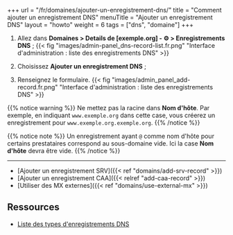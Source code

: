 +++
url = "/fr/domaines/ajouter-un-enregistrement-dns/"
title = "Comment ajouter un enregistrement DNS"
menuTitle = "Ajouter un enregistrement DNS"
layout = "howto"
weight = 6
tags = ["dns", "domaine"]
+++

1.   Allez dans **Domaines > Details de [exemple.org] -  ⚙️ > Enregistrements DNS** ;
    {{< fig "images/admin-panel_dns-record-list.fr.png" "Interface d'administration : liste des enregistrements DNS" >}}

2.  Choisissez **Ajouter un enregistrement DNS** ;

3.  Renseignez le formulaire.
    {{< fig "images/admin_panel_add-record.fr.png" "Interface d'administration : liste des enregistrements DNS" >}}

{{% notice warning %}}
Ne mettez pas la racine dans **Nom d'hôte**. Par exemple, en indiquant `www.exemple.org` dans cette case, vous créerez un enregistrement pour `www.exemple.org.exemple.org`.
{{% /notice %}}

{{% notice note %}}
Un enregistrement ayant `@` comme nom d'hôte pour certains prestataires correspond au sous-domaine vide. Ici la case **Nom d'hôte** devra être vide.
{{% /notice %}}

---

- [Ajouter un enregistrement SRV]({{< ref "domains/add-srv-record" >}})
- [Ajouter un enregistrement CAA]({{< relref "add-caa-record" >}})
- [Utiliser des MX externes]({{< ref "domains/use-external-mx" >}})

## Ressources

- [Liste des types d'enregistrements DNS](https://fr.wikipedia.org/wiki/Liste_des_enregistrements_DNS)
